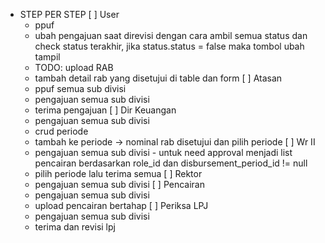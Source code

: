 - STEP PER STEP
[ ] User
    - ppuf
    - ubah pengajuan saat direvisi dengan cara ambil semua status dan check status terakhir, jika status.status = false maka tombol ubah tampil
    - TODO: upload RAB
    - tambah detail rab yang disetujui di table dan form
[ ] Atasan
    - ppuf semua sub divisi
    - pengajuan semua sub divisi
    - terima pengajuan
[ ] Dir Keuangan
    - pengajuan semua sub divisi
    - crud periode
    - tambah ke periode -> nominal rab disetujui dan pilih periode
[ ] Wr II
    - pengajuan semua sub divisi - untuk need approval menjadi list pencairan berdasarkan role_id dan disbursement_period_id != null
    - pilih periode lalu terima semua
[ ] Rektor 
    - pengajuan semua sub divisi
[ ] Pencairan
    - pengajuan semua sub divisi
    - upload pencairan bertahap
[ ] Periksa LPJ
    - pengajuan semua sub divisi
    - terima dan revisi lpj
    
